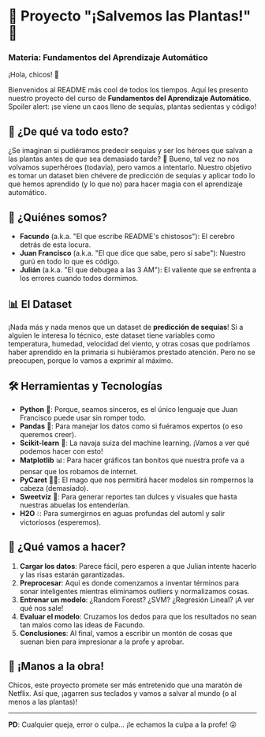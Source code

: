# 🌵 Proyecto "¡Salvemos las Plantas!" 🌵
### Materia: Fundamentos del Aprendizaje Automático

¡Hola, chicos! 👋

Bienvenidos al README más cool de todos los tiempos. Aquí les presento nuestro proyecto del curso de **Fundamentos del Aprendizaje Automático**. Spoiler alert: ¡se viene un caos lleno de sequías, plantas sedientas y código!

## 🚀 ¿De qué va todo esto?
¿Se imaginan si pudiéramos predecir sequías y ser los héroes que salvan a las plantas antes de que sea demasiado tarde? 🌱 Bueno, tal vez no nos volvamos superhéroes (todavía), pero vamos a intentarlo. Nuestro objetivo es tomar un dataset bien chévere de predicción de sequías y aplicar todo lo que hemos aprendido (y lo que no) para hacer magia con el aprendizaje automático.

## 👥 ¿Quiénes somos?
- **Facundo** (a.k.a. "El que escribe README's chistosos"): El cerebro detrás de esta locura.
- **Juan Francisco** (a.k.a. "El que dice que sabe, pero sí sabe"): Nuestro gurú en todo lo que es código.
- **Julián** (a.k.a. "El que debugea a las 3 AM"): El valiente que se enfrenta a los errores cuando todos dormimos.

## 📊 El Dataset
¡Nada más y nada menos que un dataset de **predicción de sequías**! Si a alguien le interesa lo técnico, este dataset tiene variables como temperatura, humedad, velocidad del viento, y otras cosas que podríamos haber aprendido en la primaria si hubiéramos prestado atención. Pero no se preocupen, porque lo vamos a exprimir al máximo.

## 🛠 Herramientas y Tecnologías
- **Python** 🐍: Porque, seamos sinceros, es el único lenguaje que Juan Francisco puede usar sin romper todo.
- **Pandas** 🐼: Para manejar los datos como si fuéramos expertos (o eso queremos creer).
- **Scikit-learn** 🧠: La navaja suiza del machine learning. ¡Vamos a ver qué podemos hacer con esto!
- **Matplotlib** 📊: Para hacer gráficos tan bonitos que nuestra profe va a pensar que los robamos de internet.
- **PyCaret** 🧙‍♂️: El mago que nos permitirá hacer modelos sin rompernos la cabeza (demasiado).
- **Sweetviz** 🍬: Para generar reportes tan dulces y visuales que hasta nuestras abuelas los entenderían.
- **H2O** 💧: Para sumergirnos en aguas profundas del automl y salir victoriosos (esperemos).

  
## 🤔 ¿Qué vamos a hacer?
1. **Cargar los datos**: Parece fácil, pero esperen a que Julian intente hacerlo y las risas estarán garantizadas.
2. **Preprocesar**: Aquí es donde comenzamos a inventar términos para sonar inteligentes mientras eliminamos outliers y normalizamos cosas.
3. **Entrenar un modelo**: ¿Random Forest? ¿SVM? ¿Regresión Lineal? ¡A ver qué nos sale!
4. **Evaluar el modelo**: Cruzamos los dedos para que los resultados no sean tan malos como las ideas de Facundo.
5. **Conclusiones**: Al final, vamos a escribir un montón de cosas que suenan bien para impresionar a la profe y aprobar.

## 🎉 ¡Manos a la obra!
Chicos, este proyecto promete ser más entretenido que una maratón de Netflix. Así que, ¡agarren sus teclados y vamos a salvar al mundo (o al menos a las plantas)!

---

**PD**: Cualquier queja, error o culpa... ¡le echamos la culpa a la profe! 😜
